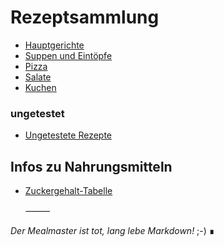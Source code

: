 # Rezeptsammlung

 - [Hauptgerichte](docs/Hauptgerichte.md)
 - [Suppen und Eintöpfe](https://jimsy2.github.io/Rezepte/docs/Suppen-und-Eintöpfe)
 - [Pizza](https://jimsy2.github.io/Rezepte/docs/Pizza)
 - [Salate](https://jimsy2.github.io/Rezepte/docs/Salate)
 - [Kuchen](https://jimsy2.github.io/Rezepte/docs/Kuchen)

### ungetestet

 - [Ungetestete Rezepte](https://jimsy2.github.io/Rezepte/docs/Ungetestete-Rezepte)

## Infos zu Nahrungsmitteln

 - [Zuckergehalt-Tabelle](https://jimsy2.github.io/Rezepte/docs/Zuckergehalt_2017)

   ⸻

*Der Mealmaster ist tot, lang lebe Markdown!* ;-)
∎
